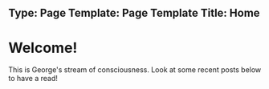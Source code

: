 Type: Page
Template: Page Template
Title: Home
---

# Welcome!
This is George's stream of consciousness. Look at some recent posts below to have a read!